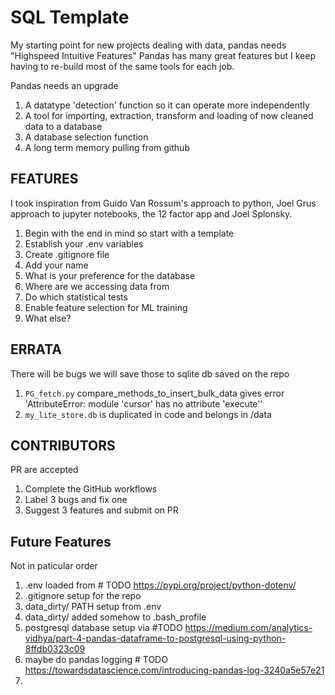 # SQL Template
My starting point for new projects dealing with data, pandas needs "Highspeed Intuitive Features"
Pandas has many great features but I keep having to re-build most of the same tools for each job.

Pandas needs an upgrade
1. A datatype 'detection' function so it can operate more independently
2. A tool for importing, extraction, transform and loading of now cleaned data to a database
3. A database selection function
4. A long term memory pulling from github


## FEATURES
I took inspiration from Guido Van Rossum's approach to python, Joel Grus approach to jupyter notebooks, the 12 
factor app and Joel Splonsky.

1. Begin with the end in mind so start with a template
2. Establish your .env variables
3. Create .gitignore file
4. Add your name
5. What is your preference for the database
6. Where are we accessing data from
5. Do which statistical tests
6. Enable feature selection for ML training
7. What else?



## ERRATA
There will be bugs we will save those to sqlite db saved on the repo
1. `PG_fetch.py` compare_methods_to_insert_bulk_data gives error 'AttributeError: module 'cursor' has no attribute 'execute''
2. `my_lite_store.db` is duplicated in code and belongs in /data



## CONTRIBUTORS
PR are accepted
1. Complete the GitHub workflows
2. Label 3 bugs and fix one
3. Suggest 3 features and submit on PR



## Future Features
Not in paticular order
1. .env loaded from # TODO https://pypi.org/project/python-dotenv/
2. .gitignore setup for the repo
3. data_dirty/ PATH setup from .env
4. data_dirty/ added somehow to .bash_profile
5. postgresql database setup via #TODO https://medium.com/analytics-vidhya/part-4-pandas-dataframe-to-postgresql-using-python-8ffdb0323c09
6. maybe do pandas logging # TODO https://towardsdatascience.com/introducing-pandas-log-3240a5e57e21
7. 

